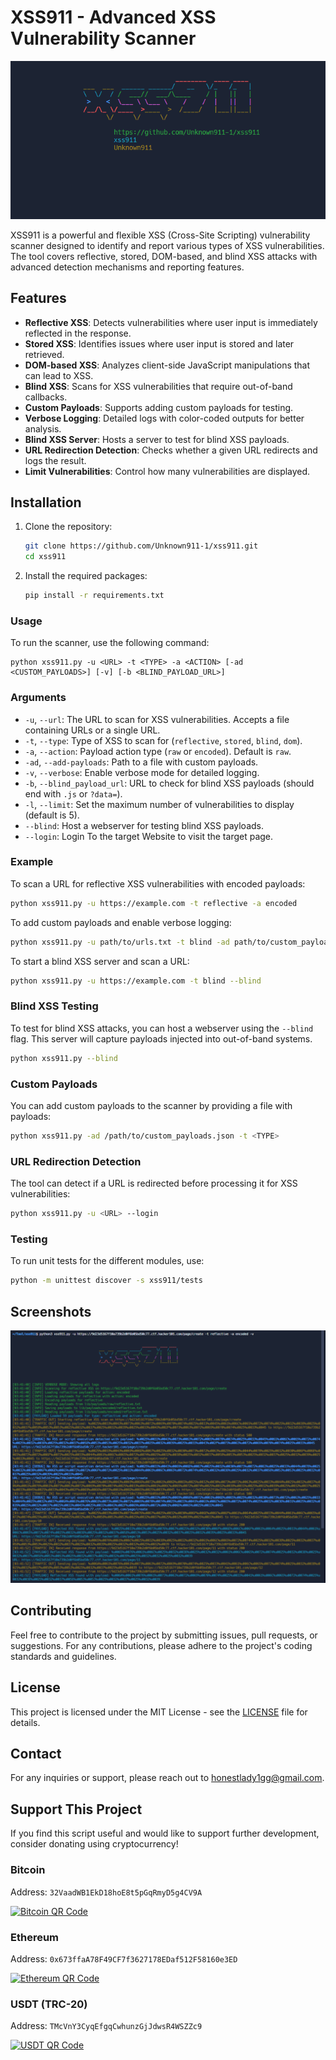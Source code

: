 # XSS911 - Advanced XSS Vulnerability Scanner

![Preview](screenshots/xss911.PNG)

XSS911 is a powerful and flexible XSS (Cross-Site Scripting) vulnerability scanner designed to identify and report various types of XSS vulnerabilities. The tool covers reflective, stored, DOM-based, and blind XSS attacks with advanced detection mechanisms and reporting features.

## Features

- **Reflective XSS**: Detects vulnerabilities where user input is immediately reflected in the response.
- **Stored XSS**: Identifies issues where user input is stored and later retrieved.
- **DOM-based XSS**: Analyzes client-side JavaScript manipulations that can lead to XSS.
- **Blind XSS**: Scans for XSS vulnerabilities that require out-of-band callbacks.
- **Custom Payloads**: Supports adding custom payloads for testing.
- **Verbose Logging**: Detailed logs with color-coded outputs for better analysis.
- **Blind XSS Server**: Hosts a server to test for blind XSS payloads.
- **URL Redirection Detection**: Checks whether a given URL redirects and logs the result.
- **Limit Vulnerabilities**: Control how many vulnerabilities are displayed.

## Installation

1. Clone the repository:
   ```bash
   git clone https://github.com/Unknown911-1/xss911.git
   cd xss911
   ```

2. Install the required packages:
   ```bash
   pip install -r requirements.txt
   ```

### Usage
To run the scanner, use the following command:
```
python xss911.py -u <URL> -t <TYPE> -a <ACTION> [-ad <CUSTOM_PAYLOADS>] [-v] [-b <BLIND_PAYLOAD_URL>]
```

### Arguments

- `-u`, `--url`: The URL to scan for XSS vulnerabilities. Accepts a file containing URLs or a single URL.
- `-t`, `--type`: Type of XSS to scan for (`reflective`, `stored`, `blind`, `dom`).
- `-a`, `--action`: Payload action type (`raw` or `encoded`). Default is `raw`.
- `-ad`, `--add-payloads`: Path to a file with custom payloads.
- `-v`, `--verbose`: Enable verbose mode for detailed logging.
- `-b`, `--blind_payload_url`: URL to check for blind XSS payloads (should end with `.js` or `?data=`).
- `-l`, `--limit`: Set the maximum number of vulnerabilities to display (default is 5).
- `--blind`: Host a webserver for testing blind XSS payloads.
- `--login`: Login To the target Website to visit the target page.

### Example

To scan a URL for reflective XSS vulnerabilities with encoded payloads:
```bash
python xss911.py -u https://example.com -t reflective -a encoded
```

To add custom payloads and enable verbose logging:
```bash
python xss911.py -u path/to/urls.txt -t blind -ad path/to/custom_payloads.json -v
```

To start a blind XSS server and scan a URL:
```bash
python xss911.py -u https://example.com -t blind --blind
```

### Blind XSS Testing

To test for blind XSS attacks, you can host a webserver using the `--blind` flag. This server will capture payloads injected into out-of-band systems.

```bash
python xss911.py --blind
```

### Custom Payloads

You can add custom payloads to the scanner by providing a file with payloads:

```bash
python xss911.py -ad /path/to/custom_payloads.json -t <TYPE>
```

### URL Redirection Detection

The tool can detect if a URL is redirected before processing it for XSS vulnerabilities:

```bash
python xss911.py -u <URL> --login
```

### Testing

To run unit tests for the different modules, use:
```bash
python -m unittest discover -s xss911/tests
```

## Screenshots

![Preview](screenshots/screenshot.PNG)

## Contributing

Feel free to contribute to the project by submitting issues, pull requests, or suggestions. For any contributions, please adhere to the project's coding standards and guidelines.

## License

This project is licensed under the MIT License - see the [LICENSE](./LICENSE) file for details.

## Contact

For any inquiries or support, please reach out to [honestlady1gg@gmail.com](mailto:honestlady1gg@gmail.com).

## Support This Project

If you find this script useful and would like to support further development, consider donating using cryptocurrency!

### Bitcoin
Address: `32VaadWB1EkD18hoE8t5pGqRmyD5g4CV9A`

[![Bitcoin QR Code](https://github.com/user-attachments/assets/83bbedff-f793-4797-9a50-391ab8a2a838)](https://github.com/user-attachments/assets/83bbedff-f793-4797-9a50-391ab8a2a838)

### Ethereum
Address: `0x673ffaA78F49CF7f3627178EDaf512F58160e3ED`

[![Ethereum QR Code](https://github.com/user-attachments/assets/e537afb6-cc0f-4ef6-9beb-0a9002a32014)](https://github.com/user-attachments/assets/e537afb6-cc0f-4ef6-9beb-0a9002a32014)

### USDT (TRC-20)
Address: `TMcVnY3CyqEfgqCwhunzGjJdwsR4WSZZc9`

[![USDT QR Code](https://github.com/user-attachments/assets/d4666b3a-bbca-42d5-85c0-df4e21b96203)](https://github.com/user-attachments/assets/d4666b3a-bbca-42d5-85c0-df4e21b96203)

